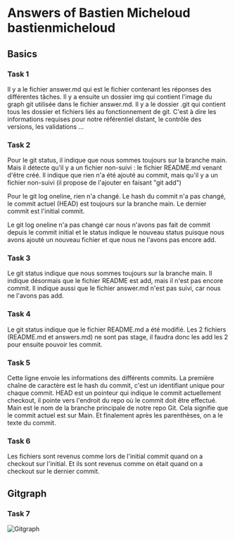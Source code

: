 # Answers of Bastien Micheloud bastienmicheloud

## Basics

### Task 1

Il y a le  fichier answer.md qui est le fichier contenant les réponses des différentes tâches. Il y a ensuite un dossier img qui contient l'image du graph git utilisée dans le fichier answer.md. Il y a le dossier .git qui contient tous les dossier et fichiers liés au fonctionnement de git. C'est à dire les informations requises pour notre référentiel distant, le contrôle des versions, les validations ...

### Task 2

Pour le git status, il indique que nous sommes toujours sur la branche main. Mais il détecte qu'il y a un fichier non-suivi : le fichier README.md venant d'être créé. Il indique que rien n'a été ajouté au commit, mais qu'il y a un fichier non-suivi (il propose de l'ajouter en faisant "git add")

Pour le git log oneline, rien n'a changé. Le hash du commit n'a pas changé, le commit actuel (HEAD) est toujours sur la branche main. Le dernier commit est l'initial commit.

Le git log oneline n'a pas changé car nous n'avons pas fait de commit depuis le commit initial et le status indique le nouveau status puisque nous avons ajouté un nouveau fichier et que nous ne l'avons pas encore add.

### Task 3

Le git status indique que nous sommes toujours sur la branche main. Il indique désormais que le fichier README est add, mais il n'est pas encore commit. Il indique aussi que le fichier answer.md n'est pas suivi, car nous ne l'avons pas add.

### Task 4

Le git status indique que le fichier README.md  a été modifié. Les 2 fichiers (README.md et answers.md) ne sont pas stage, il faudra donc les add les 2 pour ensuite pouvoir les commit.

### Task 5

Cette ligne envoie les informations des différents commits. La première chaîne de caractère est le hash du commit, c'est un identifiant unique pour chaque commit. HEAD est un pointeur qui indique le commit actuellement checkout, il pointe vers l'endroit du repo où le commit doit être effectué. Main est le nom de la branche principale de notre repo Git. Cela signifie que le commit actuel est sur Main. Et finalement après les parenthèses, on a le texte du commit.

### Task 6

Les fichiers sont revenus comme lors de l'initial commit quand on a checkout sur l'initial. Et ils sont revenus comme on était quand on a checkout sur le dernier commit.

## Gitgraph

### Task 7

![Gitgraph](img/gitgraph.svg)